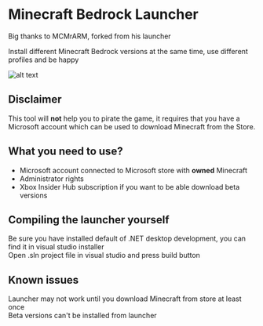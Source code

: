 # Minecraft Bedrock Launcher
Big thanks to MCMrARM, forked from his launcher

Install different Minecraft Bedrock versions at the same time, use different profiles and be happy

![alt text](https://github.com/XlynxX/BedrockLauncher/blob/master/Readme%20pics/Launcher%20photo.png)
## Disclaimer
This tool will **not** help you to pirate the game, it requires that you have a Microsoft account which can be used to download Minecraft from the Store.

## What you need to use?
- Microsoft account connected to Microsoft store with **owned** Minecraft
- Administrator rights
- Xbox Insider Hub subscription if you want to be able download beta versions

## Compiling the launcher yourself
Be sure you have installed default of .NET desktop development, you can find it in visual studio installer <br />
Open .sln project file in visual studio and press build button

## Known issues
Launcher may not work until you download Minecraft from store at least once <br />
Beta versions can't be installed from launcher